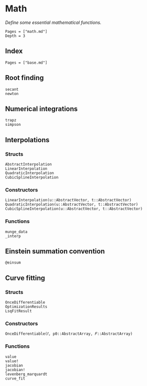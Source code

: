 # Math

*Define some essential mathematical functions.*

```@contents
Pages = ["math.md"]
Depth = 3
```

## Index

```@index
Pages = ["base.md"]
```

## Root finding

```@docs
secant
newton
```

## Numerical integrations

```@docs
trapz
simpson
```

## Interpolations

### Structs

```@docs
AbstractInterpolation
LinearInterpolation
QuadraticInterpolation
CubicSplineInterpolation
```

### Constructors

```@docs
LinearInterpolation(u::AbstractVector, t::AbstractVector)
QuadraticInterpolation(u::AbstractVector, t::AbstractVector)
CubicSplineInterpolation(u::AbstractVector, t::AbstractVector)
```

### Functions

```@docs
munge_data
_interp
```

## Einstein summation convention

```@docs
@einsum
```

## Curve fitting

### Structs

```@docs
OnceDifferentiable
OptimizationResults
LsqFitResult
```

### Constructors

```@docs
OnceDifferentiable(𝑓, p0::AbstractArray, 𝐹::AbstractArray)
```

### Functions

```@docs
value
value!
jacobian
jacobian!
levenberg_marquardt
curve_fit
```
